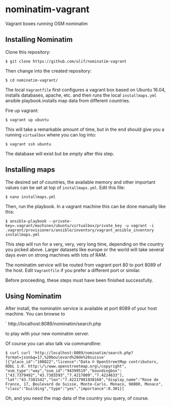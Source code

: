 # nominatim-vagrant

Vagrant boxes running OSM nominatim


## Installing Nominatim

Clone this repository:

    $ git clone https://github.com/ulif/nominatim-vagrant

Then change into the created repository:

    $ cd nominatim-vagrant/

The local `Vagrantfile` first configures a vagrant box based on Ubuntu 16.04,
installs databases, apache, etc. and then runs the local `installmaps.yml`
ansible playbook.installs map data from different countries.

Fire up vagrant:

    $ vagrant up ubuntu

This will take a remarkable amount of time, but in the end should give you a
running `virtualbox` where you can log into:

    $ vagrant ssh ubuntu

The database will exist but be _empty_ after this step.


## Installing maps

The desired set of countries, the available memory and other important values
can be set at top of `installmaps.yml`. Edit this file:

    $ nano installmaps.yml

Then, run the playbook. In a vagrant machine this can be done manually like
this:

    $ ansible-playbook --private-key=.vagrant/machines/ubuntu/virtualbox/private_key -u vagrant -i .vagrant/provisioners/ansible/inventory/vagrant_ansible_inventory installmaps.yml

This step will run for a very, very, very long time, depending on the country
you picked above. Larger datasets like europe or the world will take several
days even on strong machines with lots of RAM.

The nominatim service will be routed from vagrant port 80 to port 8089 of the
host. Edit `Vagrantfile` if you prefer a different port or similar.

Before proceeding, these steps must have been finished successfully.


## Using Nominatim

After install, the nominatim service is available at port 8089 of your host
machine. You can browse to

  ` http://localhost:8089/nominatim/search.php

to play with your new nominatim server.

Of course you can also talk via commandline:

    $ curl curl 'http://localhost:8089/nominatim/search.php?format=json&q=17,%20boulevard%20de%20suisse'
    [{"place_id":"100822","licence":"Data © OpenStreetMap contributors, ODbL 1.0. http:\/\/www.openstreetmap.org\/copyright",
    "osm_type":"way","osm_id":"94399519","boundingbox":["43.7379492","43.7383593","7.4217809","7.4224633"],
    "lat":"43.7381542","lon":"7.42217981938168","display_name":"Rose de France, 17, Boulevard de Suisse, Monte-Carlo, Monaco, 98000, Monaco",
    "class":"building","type":"yes","importance":0.301}]

Oh, and you need the map data of the country you query, of course.

